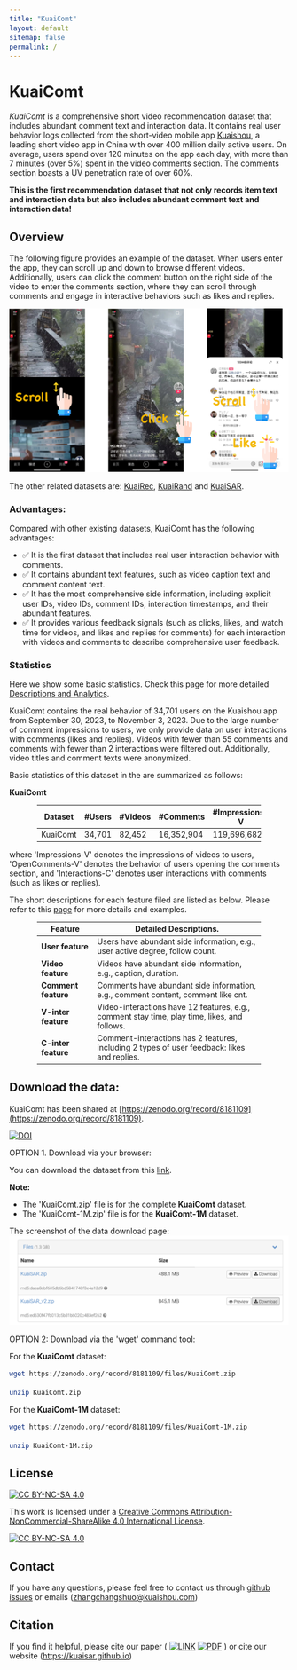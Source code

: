 ```yaml
---
title: "KuaiComt"
layout: default
sitemap: false
permalink: /
---
```


# KuaiComt

*KuaiComt* is a comprehensive short video recommendation dataset that includes abundant comment text and interaction data. It contains real user behavior logs collected from the short-video mobile app [Kuaishou](https://www.kuaishou.com/en), a leading short video app in China with over 400 million daily active users. On average, users spend over 120 minutes on the app each day, with more than 7 minutes (over 5%) spent in the video comments section. The comments section boasts a UV penetration rate of over 60%.

**This is the first recommendation dataset that not only records item text and interaction data but also includes abundant comment text and interaction data!**


## Overview

The following figure provides an example of the dataset. When users enter the app, they can scroll up and down to browse different videos. Additionally, users can click the comment button on the right side of the video to enter the comments section, where they can scroll through comments and engage in interactive behaviors such as likes and replies.


![kuaidata](../assets/fig/example.png)

The other related datasets are: [KuaiRec](https://kuairec.com/), [KuaiRand](https://kuairand.com/) and [KuaiSAR](https://kuaisar.github.io/).

### Advantages:

Compared with other existing datasets, KuaiComt has the following advantages:

- ✅ It is the first dataset that includes real user interaction behavior with comments.
- ✅ It contains abundant text features, such as video caption text and comment content text.
- ✅ It has the most comprehensive side information, including explicit user IDs, video IDs, comment IDs, interaction timestamps, and their abundant features.
- ✅ It provides various feedback signals (such as clicks, likes, and watch time for videos, and likes and replies for comments) for each interaction with videos and comments to describe comprehensive user feedback.

### Statistics

Here we show some basic statistics.
Check this page for more detailed [Descriptions and Analytics](./detailed_statistics.html).

KuaiComt contains the real behavior of 34,701 users on the Kuaishou app from September 30, 2023, to November 3, 2023. Due to the large number of comment impressions to users, we only provide data on user interactions with comments (likes and replies). Videos with fewer than 55 comments and comments with fewer than 2 interactions were filtered out. Additionally, video titles and comment texts were anonymized.

Basic statistics of this dataset in the are summarized as follows:

**KuaiComt**

<style>
table {
  width: 80%;
  margin-left: auto;
  margin-right: auto;
}
</style>

| Dataset | #Users  | #Videos | #Comments | #Impressions-V | #OpenComments-V | Interactions-C |
|---------|---------|------------|---------|------------|------------|------------|
| KuaiComt | 34,701 | 82,452 | 16,352,904 | 119,696,682 | 16,033,443 | 1,002,672 |

where 'Impressions-V' denotes the impressions of videos to users, 'OpenComments-V' denotes the behavior of users opening the comments section, and 'Interactions-C' denotes user interactions with comments (such as likes or replies).

The short descriptions for each feature filed are listed as below. Please refer to this [page](./detailed_statistics.html) for more details and examples.

| **Feature**  | Detailed Descriptions. |
|------------------------|---------------------------------------------------------------------------------------|
| **User feature**  | Users have abundant side information, e.g., user active degree, follow count. |
| **Video feature** | Videos have abundant side information, e.g., caption, duration. |
| **Comment feature** | Comments have abundant side information, e.g., comment content, comment like cnt. |
| **V-inter feature** | Video-interactions have 12 features, e.g., comment stay time, play time, likes, and follows. |
| **C-inter feature** | Comment-interactions has 2 features, including 2 types of user feedback: likes and replies. |

## Download the data:

KuaiComt has been shared at [https://zenodo.org/record/8181109](https://zenodo.org/record/8181109).

[![DOI](https://zenodo.org/badge/DOI/10.5281/zenodo.8181109.svg)](https://doi.org/10.5281/zenodo.8181109)

OPTION 1. Download via your browser:

You can download the dataset from this [link](https://zenodo.org/record/8181109).

**Note:**

* The 'KuaiComt.zip' file is for the complete **KuaiComt** dataset.
* The 'KuaiComt-1M.zip' file is for the **KuaiComt-1M** dataset.

The screenshot of the data download page:
![](../assets/fig/data_file.png)

OPTION 2: Download via the 'wget' command tool:

For the **KuaiComt** dataset:

```bash
wget https://zenodo.org/record/8181109/files/KuaiComt.zip

unzip KuaiComt.zip
```

For the **KuaiComt-1M** dataset:

```bash
wget https://zenodo.org/record/8181109/files/KuaiComt-1M.zip

unzip KuaiComt-1M.zip
```


## License

[![CC BY-NC-SA 4.0][cc-by-nc-sa-shield]][cc-by-nc-sa]

This work is licensed under a
[Creative Commons Attribution-NonCommercial-ShareAlike 4.0 International License][cc-by-nc-sa].

[![CC BY-NC-SA 4.0][cc-by-nc-sa-image]][cc-by-nc-sa]

[cc-by-nc-sa]: http://creativecommons.org/licenses/by-nc-sa/4.0/
[cc-by-nc-sa-image]: https://licensebuttons.net/l/by-nc-sa/4.0/88x31.png
[cc-by-nc-sa-shield]: https://img.shields.io/badge/License-CC%20BY--NC--SA%204.0-lightgrey.svg


## Contact

If you have any questions, please feel free to contact us through [github issues](https://github.com/KuaiSAR/KuaiSAR.github.io/issues) or emails (zhangchangshuo@kuaishou.com)

## Citation

If you find it helpful, please cite our paper (
 [![LINK](https://img.shields.io/badge/-Paper%20Link-lightgrey)](https://arxiv.org/abs/2306.07705) [![PDF](https://img.shields.io/badge/-PDF-red)](https://arxiv.org/pdf/2306.07705.pdf) ) or cite our website (https://kuaisar.github.io)

```

```
